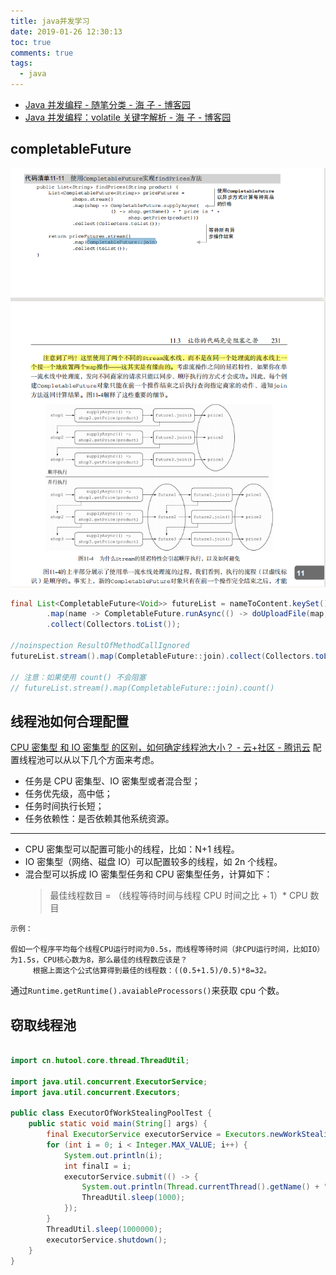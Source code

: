 ```yaml
---
title: java并发学习
date: 2019-01-26 12:30:13
toc: true
comments: true
tags:
  - java
---
```


- [Java 并发编程 - 随笔分类 - 海 子 - 博客园](https://www.cnblogs.com/dolphin0520/category/602384.html)
- [Java 并发编程：volatile 关键字解析 - 海 子 - 博客园](https://www.cnblogs.com/dolphin0520/p/3920373.html)

## completableFuture

![readme-2021-07-14-17-10-12](https://raw.githubusercontent.com/lyloou/img/develop/readme-2021-07-14-17-10-12.png)

```java
final List<CompletableFuture<Void>> futureList = nameToContent.keySet().stream()
        .map(name -> CompletableFuture.runAsync(() -> doUploadFile(map, name, nameToContent), executor))
        .collect(Collectors.toList());

//noinspection ResultOfMethodCallIgnored
futureList.stream().map(CompletableFuture::join).collect(Collectors.toList());

// 注意：如果使用 count() 不会阻塞
// futureList.stream().map(CompletableFuture::join).count()
```

## 线程池如何合理配置

[CPU 密集型 和 IO 密集型 的区别，如何确定线程池大小？ - 云+社区 - 腾讯云](https://cloud.tencent.com/developer/article/1806245)
配置线程池可以从以下几个方面来考虑。

- 任务是 CPU 密集型、IO 密集型或者混合型；
- 任务优先级，高中低；
- 任务时间执行长短；
- 任务依赖性：是否依赖其他系统资源。

---

- CPU 密集型可以配置可能小的线程，比如：N+1 线程。
- IO 密集型（网络、磁盘 IO）可以配置较多的线程，如 2n 个线程。
- 混合型可以拆成 IO 密集型任务和 CPU 密集型任务，计算如下：
  > 最佳线程数目 = （线程等待时间与线程 CPU 时间之比 + 1）\* CPU 数目

```
示例：

假如一个程序平均每个线程CPU运行时间为0.5s，而线程等待时间（非CPU运行时间，比如IO）为1.5s，CPU核心数为8，那么最佳的线程数应该是？
     根据上面这个公式估算得到最佳的线程数：((0.5+1.5)/0.5)*8=32。

```

通过`Runtime.getRuntime().avaiableProcessors()`来获取 cpu 个数。

## 窃取线程池

```java

import cn.hutool.core.thread.ThreadUtil;

import java.util.concurrent.ExecutorService;
import java.util.concurrent.Executors;

public class ExecutorOfWorkStealingPoolTest {
    public static void main(String[] args) {
        final ExecutorService executorService = Executors.newWorkStealingPool();
        for (int i = 0; i < Integer.MAX_VALUE; i++) {
            System.out.println(i);
            int finalI = i;
            executorService.submit(() -> {
                System.out.println(Thread.currentThread().getName() + " - " + finalI);
                ThreadUtil.sleep(1000);
            });
        }
        ThreadUtil.sleep(1000000);
        executorService.shutdown();
    }
}

```
